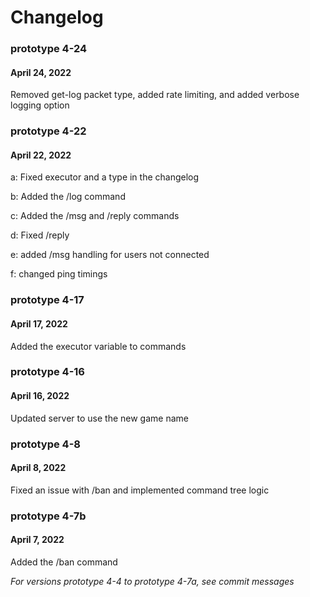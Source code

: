 # Changelog

### prototype 4-24
#### April 24, 2022

Removed get-log packet type, added rate limiting, and added verbose logging option

### prototype 4-22
#### April 22, 2022

a: Fixed executor and a type in the changelog

b: Added the /log command

c: Added the /msg and /reply commands

d: Fixed /reply

e: added /msg handling for users not connected

f: changed ping timings

### prototype 4-17
#### April 17, 2022

Added the executor variable to commands

### prototype 4-16
#### April 16, 2022

Updated server to use the new game name

### prototype 4-8
#### April 8, 2022

Fixed an issue with /ban and implemented command tree logic

### prototype 4-7b
#### April 7, 2022

Added the /ban command

*For versions prototype 4-4 to prototype 4-7a, see commit messages*